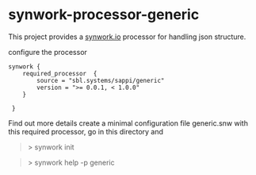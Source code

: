 # synwork-processor-generic

This project provides a [synwork.io](http://www.synwork.io) processor for handling json structure.

configure the processor

```
synwork {
    required_processor  {
        source = "sbl.systems/sappi/generic"
        version = ">= 0.0.1, < 1.0.0"
    }

 }
```

Find out more details create a minimal configuration file generic.snw with this required processor,
go in this directory and
>  \> synwork init

>  \> synwork help -p generic

